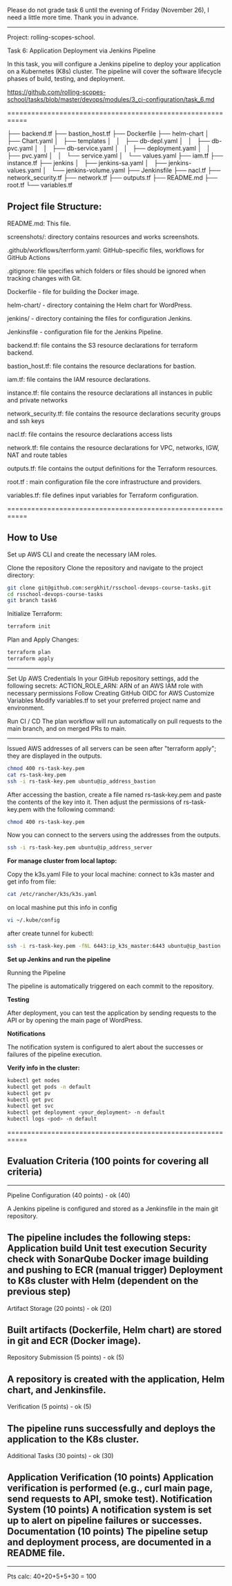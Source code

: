 


Please do not grade task 6 until the evening of Friday (November 26), I need a little more time. Thank you in advance.










-----------------------------------------------------------------


Project: rolling-scopes-school. 

Task 6: Application Deployment via Jenkins Pipeline

In this task, you will configure a Jenkins pipeline to deploy your application on a Kubernetes (K8s) cluster. 
The pipeline will cover the software lifecycle phases of build, testing, and deployment.

https://github.com/rolling-scopes-school/tasks/blob/master/devops/modules/3_ci-configuration/task_6.md

===========================================================

├── backend.tf
├── bastion_host.tf
├── Dockerfile
├── helm-chart
│   ├── Chart.yaml
│   ├── templates
│   │   ├── db-depl.yaml
│   │   ├── db-pvc.yaml
│   │   ├── db-service.yaml
│   │   ├── deployment.yaml
│   │   ├── pvc.yaml
│   │   └── service.yaml
│   └── values.yaml
├── iam.tf
├── instance.tf
├── jenkins
│   ├── jenkins-sa.yaml
│   ├── jenkins-values.yaml
│   └── jenkins-volume.yaml
├── Jenkinsfile
├── nacl.tf
├── network_security.tf
├── network.tf
├── outputs.tf
├── README.md
├── root.tf
└── variables.tf


## Project file Structure: 

README.md:    This file.

screenshots/: directory contains resources and works screenshots.

.github/workflows/terrform.yaml: GitHub-specific files,  workflows for GitHub Actions

.gitignore:   file specifies which folders or files should be ignored when tracking changes with Git.

Dockerfile - file for building the Docker image.

helm-chart/ - directory containing the Helm chart for WordPress.

jenkins/ - directory containing the files for configuration Jenkins.

Jenkinsfile - configuration file for the Jenkins Pipeline.

backend.tf:   file contains the S3 resource declarations for terraform backend.

bastion_host.tf: file contains the resource declarations for bastion.

iam.tf:      file contains the IAM resource declarations.

instance.tf: file contains the resource declarations all instances in public and private networks

network_security.tf: file contains the resource declarations security groups and ssh keys

nacl.tf: file contains the resource declarations access lists

network.tf: file contains the resource declarations for VPC, networks, IGW, NAT and route tables

outputs.tf:  file contains the output definitions for the Terraform resources.

root.tf : main configuration file the core infrastructure and providers.

variables.tf: file defines input variables for Terraform configuration.


===========================================================

## How to Use

Set up AWS CLI and create the necessary IAM roles.

Clone the repository Clone the repository and navigate to the project directory:

```bash
git clone git@github.com:sergkhit/rsschool-devops-course-tasks.git
cd rsschool-devops-course-tasks
git branch task6
```

Initialize Terraform:

```bash
terraform init
```

Plan and Apply Changes:

```bash
terraform plan
terraform apply
```

-------------------------------

Set Up AWS Credentials In your GitHub repository settings, add the following secrets:
ACTION_ROLE_ARN: ARN of an AWS IAM role with necessary permissions Follow Creating GitHub OIDC for AWS
Customize Variables Modify variables.tf to set your preferred project name and environment. 

Run CI / CD The plan workflow will run automatically on pull requests to the main branch, and on merged PRs to main.

-------------------------------
Issued AWS addresses of all servers can be seen after "terraform apply"; they are displayed in the outputs.

```bash
chmod 400 rs-task-key.pem
cat rs-task-key.pem
ssh -i rs-task-key.pem ubuntu@ip_address_bastion
```

After accessing the bastion, create a file named rs-task-key.pem and paste the contents of the key into it. 
Then adjust the permissions of rs-task-key.pem with the following command: 

```bash
chmod 400 rs-task-key.pem 
```

Now you can connect to the servers using the addresses from the outputs.

```bash
ssh -i rs-task-key.pem ubuntu@ip_address_server
```

**For manage cluster from local laptop:**

Copy the k3s.yaml File to your local machine:
connect to k3s master and get info from file:

```bash
cat /etc/rancher/k3s/k3s.yaml
```
on local mashine put this info in config 

```bash
vi ~/.kube/config
```

after create tunnel for kubectl:

```bash
ssh -i rs-task-key.pem -fNL 6443:ip_k3s_master:6443 ubuntu@ip_bastion
```

**Set up Jenkins and run the pipeline**

Running the Pipeline

The pipeline is automatically triggered on each commit to the repository.

**Testing**

After deployment, you can test the application by sending requests to the API or by opening the main page of WordPress.

**Notifications**

The notification system is configured to alert about the successes or failures of the pipeline execution.


**Verify info in the cluster:**

```bash
kubectl get nodes
kubectl get pods -n default
kubectl get pv
kubectl get pvc 
kubectl get svc
kubectl get deployment <your_deployment> -n default
kubectl logs <pod> -n default
```

===========================================================

## Evaluation Criteria (100 points for covering all criteria)

------------------------------
Pipeline Configuration (40 points) - ok (40) 

A Jenkins pipeline is configured and stored as a Jenkinsfile in the main git repository.

The pipeline includes the following steps:
Application build
Unit test execution
Security check with SonarQube
Docker image building and pushing to ECR (manual trigger)
Deployment to K8s cluster with Helm (dependent on the previous step)
------------------------------
Artifact Storage (20 points) - ok (20) 

Built artifacts (Dockerfile, Helm chart) are stored in git and ECR (Docker image).
------------------------------
Repository Submission (5 points) - ok (5) 

A repository is created with the application, Helm chart, and Jenkinsfile.
------------------------------
Verification (5 points) - ok (5) 

The pipeline runs successfully and deploys the application to the K8s cluster.
------------------------------
Additional Tasks (30 points)  - ok (30) 

Application Verification (10 points)
Application verification is performed (e.g., curl main page, send requests to API, smoke test).
Notification System (10 points)
A notification system is set up to alert on pipeline failures or successes.
Documentation (10 points)
The pipeline setup and deployment process, are documented in a README file.
------------------------------
------------------------------
Pts calc: 40+20+5+5+30 = 100
